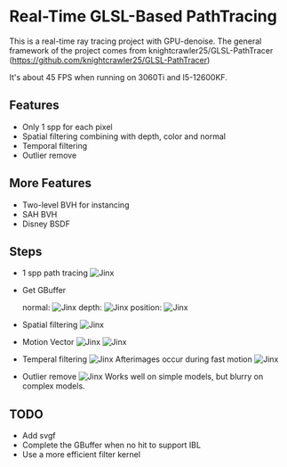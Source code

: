 
Real-Time GLSL-Based PathTracing
==========
This is a real-time ray tracing project with GPU-denoise. The general framework of the project comes from knightcrawler25/GLSL-PathTracer (https://github.com/knightcrawler25/GLSL-PathTracer) 

It's about 45 FPS when running on 3060Ti and I5-12600KF.

Features
--------
- Only 1 spp for each pixel
- Spatial filtering combining with depth, color and normal
- Temporal filtering
- Outlier remove

More Features
--------
- Two-level BVH for instancing
- SAH BVH
- Disney BSDF

Steps
--------
- 1 spp path tracing
  ![Jinx](./screenshots/original.png)
- Get GBuffer
  
  normal:
  ![Jinx](./screenshots/GBufferNormal.png)
  depth:
  ![Jinx](./screenshots/GBufferDepth.png)
  position:
  ![Jinx](./screenshots/GBufferPosition.png)
- Spatial filtering
  ![Jinx](./screenshots/SpatialFiltering.png)
- Motion Vector
  ![Jinx](./screenshots/MotionVector1.png)
  ![Jinx](./screenshots/MotionVector2.png)
- Temperal filtering
  ![Jinx](./screenshots/TemporalFiltering.png)
  Afterimages occur during fast motion
  ![Jinx](./screenshots/TemporalClamp.png)
- Outlier remove
  ![Jinx](./screenshots/OutlierRemove.png)
  Works well on simple models, but blurry on complex models.

TODO
--------
- Add svgf
- Complete the GBuffer when no hit to support IBL
- Use a more efficient filter kernel